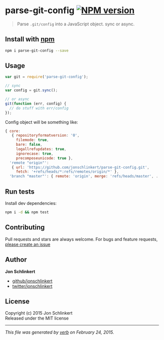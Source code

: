 # parse-git-config [![NPM version](https://badge.fury.io/js/parse-git-config.svg)](http://badge.fury.io/js/parse-git-config)

> Parse `.git/config` into a JavaScript object. sync or async.

## Install with [npm](npmjs.org)

```bash
npm i parse-git-config --save
```

## Usage

```js
var git = require('parse-git-config');

// sync
var config = git.sync();

// or async
git(function (err, config) {
  // do stuff with err/config
});
```

Config object will be something like:

```js
{ core:
   { repositoryformatversion: '0',
     filemode: true,
     bare: false,
     logallrefupdates: true,
     ignorecase: true,
     precomposeunicode: true },
  'remote "origin"':
   { url: 'https://github.com/jonschlinkert/parse-git-config.git',
     fetch: '+refs/heads/*:refs/remotes/origin/*' },
  'branch "master"': { remote: 'origin', merge: 'refs/heads/master', ... } }
```


## Run tests

Install dev dependencies:

```bash
npm i -d && npm test
```

## Contributing
Pull requests and stars are always welcome. For bugs and feature requests, [please create an issue](https://github.com/jonschlinkert/parse-git-config/issues)

## Author

**Jon Schlinkert**
 
+ [github/jonschlinkert](https://github.com/jonschlinkert)
+ [twitter/jonschlinkert](http://twitter.com/jonschlinkert) 

## License
Copyright (c) 2015 Jon Schlinkert  
Released under the MIT license

***

_This file was generated by [verb](https://github.com/assemble/verb) on February 24, 2015._
